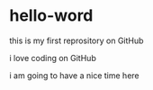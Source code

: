 # hello-word
this is my first reprository on GitHub 

i love coding on GitHub 

i am going to have a nice time here
